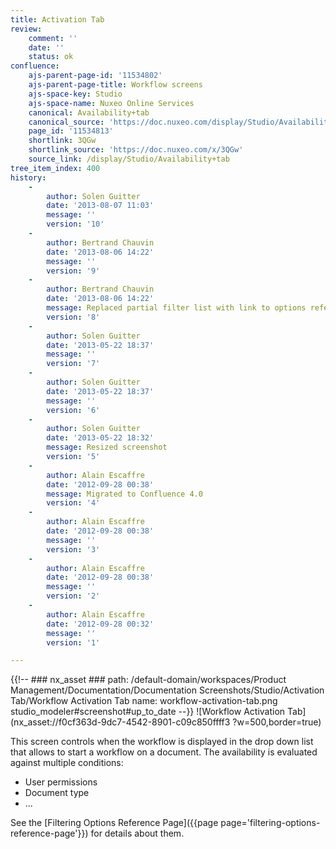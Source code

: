 ```yaml
---
title: Activation Tab
review:
    comment: ''
    date: ''
    status: ok
confluence:
    ajs-parent-page-id: '11534802'
    ajs-parent-page-title: Workflow screens
    ajs-space-key: Studio
    ajs-space-name: Nuxeo Online Services
    canonical: Availability+tab
    canonical_source: 'https://doc.nuxeo.com/display/Studio/Availability+tab'
    page_id: '11534813'
    shortlink: 3QGw
    shortlink_source: 'https://doc.nuxeo.com/x/3QGw'
    source_link: /display/Studio/Availability+tab
tree_item_index: 400
history:
    -
        author: Solen Guitter
        date: '2013-08-07 11:03'
        message: ''
        version: '10'
    -
        author: Bertrand Chauvin
        date: '2013-08-06 14:22'
        message: ''
        version: '9'
    -
        author: Bertrand Chauvin
        date: '2013-08-06 14:22'
        message: Replaced partial filter list with link to options reference
        version: '8'
    -
        author: Solen Guitter
        date: '2013-05-22 18:37'
        message: ''
        version: '7'
    -
        author: Solen Guitter
        date: '2013-05-22 18:37'
        message: ''
        version: '6'
    -
        author: Solen Guitter
        date: '2013-05-22 18:32'
        message: Resized screenshot
        version: '5'
    -
        author: Alain Escaffre
        date: '2012-09-28 00:38'
        message: Migrated to Confluence 4.0
        version: '4'
    -
        author: Alain Escaffre
        date: '2012-09-28 00:38'
        message: ''
        version: '3'
    -
        author: Alain Escaffre
        date: '2012-09-28 00:38'
        message: ''
        version: '2'
    -
        author: Alain Escaffre
        date: '2012-09-28 00:32'
        message: ''
        version: '1'

---
```

{{!--     ### nx_asset ###
    path: /default-domain/workspaces/Product Management/Documentation/Documentation Screenshots/Studio/Activation Tab/Workflow Activation Tab
    name: workflow-activation-tab.png
    studio_modeler#screenshot#up_to_date
--}}
![Workflow Activation Tab](nx_asset://f0cf363d-9dc7-4542-8901-c09c850ffff3 ?w=500,border=true)

This screen controls when the workflow is displayed in the drop down list that allows to start a workflow on a document. The availability is evaluated against multiple conditions:
* User permissions
* Document type
* ...

See the [Filtering Options Reference Page]({{page page='filtering-options-reference-page'}}) for details about them.
